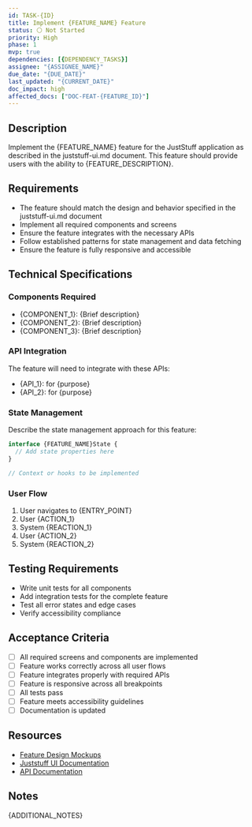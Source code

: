 ```yaml
---
id: TASK-{ID}
title: Implement {FEATURE_NAME} Feature
status: ⚪ Not Started
priority: High
phase: 1
mvp: true
dependencies: [{DEPENDENCY_TASKS}]
assignee: "{ASSIGNEE_NAME}"
due_date: "{DUE_DATE}"
last_updated: "{CURRENT_DATE}"
doc_impact: high
affected_docs: ["DOC-FEAT-{FEATURE_ID}"]
---
```


## Description

Implement the {FEATURE_NAME} feature for the JustStuff application as described in the juststuff-ui.md document. This feature should provide users with the ability to {FEATURE_DESCRIPTION}.

## Requirements

- The feature should match the design and behavior specified in the juststuff-ui.md document
- Implement all required components and screens
- Ensure the feature integrates with the necessary APIs
- Follow established patterns for state management and data fetching
- Ensure the feature is fully responsive and accessible

## Technical Specifications

### Components Required

- {COMPONENT_1}: {Brief description}
- {COMPONENT_2}: {Brief description}
- {COMPONENT_3}: {Brief description}

### API Integration

The feature will need to integrate with these APIs:

- {API_1}: for {purpose}
- {API_2}: for {purpose}

### State Management

Describe the state management approach for this feature:

```typescript
interface {FEATURE_NAME}State {
  // Add state properties here
}

// Context or hooks to be implemented
```

### User Flow

1. User navigates to {ENTRY_POINT}
2. User {ACTION_1}
3. System {REACTION_1}
4. User {ACTION_2}
5. System {REACTION_2}

## Testing Requirements

- Write unit tests for all components
- Add integration tests for the complete feature
- Test all error states and edge cases
- Verify accessibility compliance

## Acceptance Criteria

- [ ] All required screens and components are implemented
- [ ] Feature works correctly across all user flows
- [ ] Feature integrates properly with required APIs
- [ ] Feature is responsive across all breakpoints
- [ ] All tests pass
- [ ] Feature meets accessibility guidelines
- [ ] Documentation is updated

## Resources

- [Feature Design Mockups]({MOCKUP_LINK})
- [Juststuff UI Documentation](../docs/juststuff-ui.md)
- [API Documentation](../.docs/api/{API_DOC}.md)

## Notes

{ADDITIONAL_NOTES} 